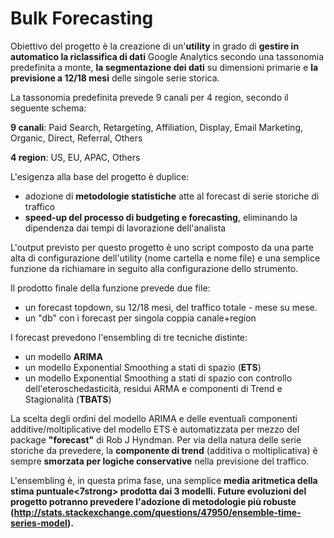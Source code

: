 # Bulk Forecasting

Obiettivo del progetto è la creazione di un'<strong>utility</strong> in grado di <strong>gestire in automatico la riclassifica di dati</strong> Google Analytics secondo una tassonomia predefinita a monte, <strong>la segmentazione dei dati</strong> su dimensioni primarie e <strong>la previsione a 12/18 mesi</strong> delle singole serie storica.

La tassonomia predefinita prevede 9 canali per 4 region, secondo il seguente schema:

<strong>9 canali</strong>: Paid Search, Retargeting, Affiliation, Display, Email Marketing, Organic, Direct, Referral, Others

<strong>4 region</strong>: US, EU, APAC, Others

L'esigenza alla base del progetto è duplice:
- adozione di <strong>metodologie statistiche</strong> atte al forecast di serie storiche di traffico
- <strong>speed-up del processo di budgeting e forecasting</strong>, eliminando la dipendenza dai tempi di lavorazione dell'analista

L'output previsto per questo progetto è uno script composto da una parte alta di configurazione dell'utility (nome cartella e nome file) e una semplice funzione da richiamare in seguito alla configurazione dello strumento.

Il prodotto finale della funzione prevede due file:
- un forecast topdown, su 12/18 mesi, del traffico totale - mese su mese.
- un "db" con i forecast per singola coppia canale+region

I forecast prevedono l'ensembling di tre tecniche distinte:
- un modello <strong>ARIMA</strong>
- un modello Exponential Smoothing a stati di spazio (<strong>ETS</strong>)
- un modello Exponential Smoothing a stati di spazio con controllo dell'eteroschedasticità, residui ARMA e componenti di Trend e Stagionalità (<strong>TBATS</strong>)

La scelta degli ordini del modello ARIMA e delle eventuali componenti additive/moltiplicative del modello ETS è automatizzata per mezzo del package <strong>"forecast"</strong> di Rob J Hyndman. Per via della natura delle serie storiche da prevedere, la <strong>componente di trend</strong> (additiva o moltiplicativa) è sempre <strong>smorzata per logiche conservative</strong> nella previsione del traffico.

L'ensembling è, in questa prima fase, una semplice <strong>media aritmetica della stima puntuale<7strong> prodotta dai 3 modelli. Future evoluzioni del progetto potranno prevedere l'adozione di metodologie più robuste (http://stats.stackexchange.com/questions/47950/ensemble-time-series-model).
